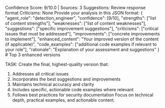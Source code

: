 Confidence Score: 9/10.0 | Sources: 3
Suggestions: Review response format
Criticisms: None
Provide your analysis in this JSON format:
{
 "agent_role": "detection_engineer",
 "confidence": [9/10],
 "strengths": ["list of content strengths"],
 "weaknesses": ["list of content weaknesses"], 
 "suggestions": ["specific improvement suggestions"],
 "criticisms": ["critical issues that must be addressed"],
 "improvements": ["concrete improvements to implement"],
 "enhanced_content": "Your improved version of the content (if applicable)",
 "code_examples": ["additional code examples if relevant to your role"],
 "rationale": "Explanation of your assessment and suggestions"
}  # Top 3 enhanced versions

TASK: Create the final, highest-quality version that:
1. Addresses all critical issues
2. Incorporates the best suggestions and improvements
3. Maintains technical accuracy and clarity
4. Includes specific, actionable code examples where relevant
5. Follows best practices for security documentation
Focus on technical depth, practical examples, and actionable content.